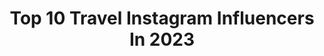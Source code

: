 ---
title: Top 10 Travel Instagram Influencers In 2023
description: >-
  Find top travel Instagram influencers in 2023. Most popular hashtags: #travel #luxurylifestyle #contentcreators #travelblogger.
platform: Instagram
hits: 77518
text_top: Identify the most popular Instagram profiles on inBeat.
text_bottom: Our search engine holds 77518 Instagram influencers like this for you to pitch.
profiles:
  - username: "viajandoenmiescoba"
    fullname: >-
      🅻🅾🆅🅴🅻🆈 🅼🅴🅸🅶🅰 | ᵀᴿᴬᵛᴱᴸ
    bio: >-
      ➁⓪➁⓪: 🇦🇩-🇳🇴-🇵🇹 ♥ ᶜᴬᴺᴬᴸ ᴰᴱ ᵞᴼᵁᵀᵁᴮᴱ #LovelyMeiga ♥ ᵀᴵᴷ ᵀᴼᴷ #lovelymeiga ♥ᴺᴼ ᵀᴱ ᴾᴵᴱᴿᴰᴬˢ ᴹᴵ #travelblog ⬇️
    location: "Spain"
    followers: 25034
    engagement: 270
    commentsToLikes: 0.142914
    id: ckaory0empa1s0i78y0f4ojcw
    verified: false
    hashtags: "#mitetayyo"
  - username: "sadaf_beauty"
    fullname: >-
      Sadaf Beauty
    bio: >-
      📍San Francisco 👇🏼Follow my lifestyle/travel blog @sadaf_beauty_diary Email: contact@sadafbeauty.net
    location: "United States"
    followers: 3866821
    engagement: 725
    commentsToLikes: 0.021434
    id: ck0u21ukoymhd0i19l8xovyot
    verified: true
    hashtags: "#sheinpartner, #sheinx, #sheinforall, #mahsaamini"
  - username: "mermaidsonmainstreet"
    fullname: >-
      Alex • Disney Creator, Disney Mama
    bio: >-
      Treats, Tantrums & Travels!💫 Disney Fashion on a Budget! 📍Disneyland, Ca is H O M E Inspire Key Holders 🔑 📩mermaidsonmainstreet@gmail.com
    location: "United States"
    followers: 24037
    engagement: 877
    commentsToLikes: 0.113247
    id: ck5qddtlzv2sy0i11l3iwcrcg
    verified: false
    hashtags: "#disneybounding, #disneynews, #disneyinstagram, #disneylandanaheim"
  - username: "belinda.fashionista"
    fullname: >-
      Seoul travel fashion
    bio: >-
      Visual content creator 🧜‍♀️ Best fashion/beauty award winner @kachenmagazine Fashion stylist👠 Traveler🌏 Sharing fashion and travel tips
    location: "India"
    followers: 12994
    engagement: 5050
    commentsToLikes: 0.213421
    id: ck5zxl8hh884e0i14gmlv01lm
    verified: false
    hashtags: "#koreanadventures, #bukchonhanokvillage, #seoulfashionweek, #blogger"
  - username: "the_indian_messieurs"
    fullname: >-
      Shivam Gupta
    bio: >-
      💡 Fashion | Lifestyle | Travel 👔 NIFT | Content Creator & Designer 📩 DM/Mail To Collaborate 📍 Delhi NCR | Mumbai
    location: "India"
    followers: 283319
    engagement: 432
    commentsToLikes: 0.011731
    id: ck6tmcgr07l2x0j71tc2tt54p
    verified: false
    hashtags: "#hairstylemen, #menshairstyle, #traditionalwear, #bloggerstyle"
  - username: "kelseyinlondon"
    fullname: >-
      UK Travel Blogger ✈️🇬🇧📍London
    bio: >-
      Travel Blogger, Photographer, Londoner 👋 ✉️ kelsey@84world.com Click here ↓ for my travel guides
    location: "United Kingdom"
    followers: 230443
    engagement: 2135
    commentsToLikes: 0.018911
    id: ck1344hknunra0i19kytcgbvq
    verified: false
    hashtags: "#bucketlisttravel, #scenicbritain, #budapesttravel, #luxurytravel"
  - username: "angelica.christinee"
    fullname: >-
      Angelica Christine 💗
    bio: >-
      🌟Content Creator | AZ Fashion Lifestyle Travel 📍 AZ 💖Tiktok: Angelica.christine 💌 adabroskii28@gmail.com
    location: "United States"
    followers: 9108
    engagement: 414
    commentsToLikes: 0.161648
    id: ck15t378ng4ca0i195zq1kjnh
    verified: false
    hashtags: "#fableticspartner, #myfabletics, #eastcoastblogger, #trendystyle"
  - username: "jordentually"
    fullname: >-
      Jorden Tually
    bio: >-
      i date this girl called travel, she takes all my money! ⠀ 🦘 australian † 📷 3mill TikTok & 800k YT ✉️ jorden@onefluent.com ⤵️ click here
    location: "Australia"
    followers: 252476
    engagement: 441
    commentsToLikes: 0.025110
    id: ck0ty2a84lb2u0i19q34yx32j
    verified: true
    hashtags: "#travel, #whatheck, #uk, #mexico"
  - username: "lifewithelliott"
    fullname: >-
      Elliott | Adventure + Travel Photographer †
    bio: >-
      Come travel the world with me 📸🗺 Let’s work together → hello@lifewithelliott.com 👇🏻 My eBooks, courses, presets, vlogs, & more! Next ✈️: Vancouver 🇨🇦
    location: "Canada"
    followers: 112572
    engagement: 740
    commentsToLikes: 0.020163
    id: ck0w2tbypq2x10i19jh48i0fy
    verified: false
    hashtags: "#beautifuldestinations, #depthsofearth, #santorini, #hikingadventures"
  - username: "travel_with_wife"
    fullname: >-
      Travel With Wife
    bio: >-
      ☞ Sri Lankan Travel Family 🇱🇰 ☞ Award : Most Popular Influencer of the Year 2019 ☞ Rank : No 1 Influencer 2022 in Sri Lanka ☞ Our Latest Vlog Here!! 👇
    location: "United States"
    followers: 236230
    engagement: 558
    commentsToLikes: 0.019273
    id: ck0vv7y8lnxxl0i195lvf0x6g
    verified: false
    hashtags: "#travelfamily, #srilanka, #travel, #travelcouple"
---